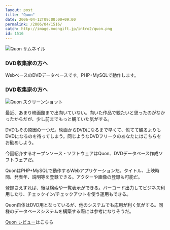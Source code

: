 ```yaml
---
layout: post
title: "Quon"
date: 2006-04-12T09:00:00+09:00
permalink: /2006/04/1516/
catch: http://image.moongift.jp/intro2/quon.png
id: 1516
---
```

 ![Quon サムネイル](http://image.moongift.jp/intro2/quon.t.png "Quon サムネイル")
  

### DVD収集家の方へ
  
WebベースのDVDデータベースです。PHP+MySQLで動作します。  
<!--more-->  

### DVD収集家の方へ
  

![Quon スクリーンショット](http://image.moongift.jp/intro2/quon.png "Quon スクリーンショット")

  

最近、あまり映画館まで出向いていない。向いた作品で観たいと思ったのがなかったからだが、少し前までもっと観ていた気がする。

  

DVDもその原因の一つだ。映画からDVDになるまで早くて、慌てて観るよりもDVDになるのを待ってしまう。同じようなDVDフリークのあなたにはこちらをお勧めしよう。

  

今回紹介するオープンソース・ソフトウェアはQuon、DVDデータベース作成ソフトウェアだ。

  

QuonはPHP+MySQLで動作するWebアプリケーションだ。タイトル、上映時間、発表年、説明等を登録できる。アクターや画像の登録も可能だ。

  

登録さえすれば、後は検索や一覧表示ができる。バーコード出力してビジネス利用したり、チェックイン/チェックアウトを使う運用もできる。

  

Quon自体はDVD用となっているが、他のシステムでも応用が利く気がする。同様のデータベースシステムを構築する際には参考になりそうだ。

  

[Quon レビュー](http://oss.moongift.jp/review/i-1521.html)はこちら

